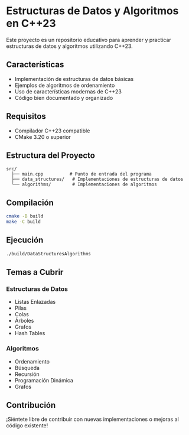 # Estructuras de Datos y Algoritmos en C++23

Este proyecto es un repositorio educativo para aprender y practicar estructuras de datos y algoritmos utilizando C++23.

## Características

- Implementación de estructuras de datos básicas
- Ejemplos de algoritmos de ordenamiento
- Uso de características modernas de C++23
- Código bien documentado y organizado

## Requisitos

- Compilador C++23 compatible
- CMake 3.20 o superior

## Estructura del Proyecto

```
src/
  ├── main.cpp          # Punto de entrada del programa
  ├── data_structures/   # Implementaciones de estructuras de datos
  └── algorithms/        # Implementaciones de algoritmos
```

## Compilación

```bash
cmake -B build
make -C build
```

## Ejecución

```bash
./build/DataStructuresAlgorithms
```

## Temas a Cubrir

### Estructuras de Datos
- Listas Enlazadas
- Pilas
- Colas
- Árboles
- Grafos
- Hash Tables

### Algoritmos
- Ordenamiento
- Búsqueda
- Recursión
- Programación Dinámica
- Grafos

## Contribución

¡Siéntete libre de contribuir con nuevas implementaciones o mejoras al código existente!

